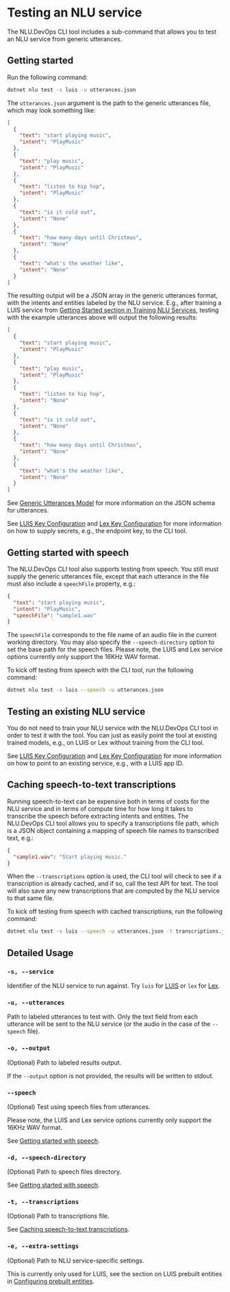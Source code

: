 # Testing an NLU service

The NLU.DevOps CLI tool includes a sub-command that allows you to test an NLU service from generic utterances.

## Getting started

Run the following command:
```bash
dotnet nlu test -s luis -u utterances.json
```

The `utterances.json` argument is the path to the generic utterances file, which may look something like:
```json
[
  {
    "text": "start playing music",
    "intent": "PlayMusic"
  },
  {
    "text": "play music",
    "intent": "PlayMusic"
  },
  {
    "text": "listen to hip hop",
    "intent": "PlayMusic"
  },
  {
    "text": "is it cold out",
    "intent": "None"
  },
  {
    "text": "how many days until Christmas",
    "intent": "None"
  },
  {
    "text": "what's the weather like",
    "intent": "None"
  }
]
```

The resulting output will be a JSON array in the generic utterances format, with the intents and entities labeled by the NLU service. E.g., after training a LUIS service from [Getting Started section in Training NLU Services](Training.md#getting-started), testing with the example utterances above will output the following results:

```json
[
  {
    "text": "start playing music",
    "intent": "PlayMusic"
  },
  {
    "text": "play music",
    "intent": "PlayMusic"
  },
  {
    "text": "listen to hip hop",
    "intent": "None"
  },
  {
    "text": "is it cold out",
    "intent": "None"
  },
  {
    "text": "how many days until Christmas",
    "intent": "None"
  },
  {
    "text": "what's the weather like",
    "intent": "None"
  }
]
```

See [Generic Utterances Model](GenericUtterances.md) for more information on the JSON schema for utterances.

See [LUIS Key Configuration](TODO) and [Lex Key Configuration](TODO) for more information on how to supply secrets, e.g., the endpoint key, to the CLI tool.

## Getting started with speech

The NLU.DevOps CLI tool also supports testing from speech. You still must supply the generic utterances file, except that each utterance in the file must also include a `speechFile` property, e.g.:

```json
{
  "text": "start playing music",
  "intent": "PlayMusic",
  "speechFile": "sample1.wav"
}
```

The `speechFile` corresponds to the file name of an audio file in the current working directory. You may also specify the `--speech-directory` option to set the base path for the speech files. Please note, the LUIS and Lex service options currently only support the 16KHz WAV format.

To kick off testing from speech with the CLI tool, run the following command:

```bash
dotnet nlu test -s luis --speech -u utterances.json
```

## Testing an existing NLU service

You do not need to train your NLU service with the NLU.DevOps CLI tool in order to test it with the tool. You can just as easily point the tool at existing trained models, e.g., on LUIS or Lex without training from the CLI tool.

See [LUIS Key Configuration](TODO) and [Lex Key Configuration](TODO) for more information on how to point to an existing service, e.g., with a LUIS app ID.

## Caching speech-to-text transcriptions

Running speech-to-text can be expensive both in terms of costs for the NLU service and in terms of compute time for how long it takes to transcribe the speech before extracting intents and entities. The NLU.DevOps CLI tool allows you to specify a transcriptions file path, which is a JSON object containing a mapping of speech file names to transcribed text, e.g.:

```json
{
  "sample1.wav": "Start playing music."
}
```

When the `--transcriptions` option is used, the CLI tool will check to see if a transcription is already cached, and if so, call the test API for text. The tool will also save any new transcriptions that are computed by the NLU service to that same file.

To kick off testing from speech with cached transcriptions, run the following command:

```bash
dotnet nlu test -s luis --speech -u utterances.json -t transcriptions.json
```

## Detailed Usage

### `-s, --service`
Identifier of the NLU service to run against. Try `luis` for [LUIS](https://www.luis.ai) or `lex` for [Lex](https://aws.amazon.com/lex/).

### `-u, --utterances`
Path to labeled utterances to test with. Only the text field from each utterance will be sent to the NLU service (or the audio in the case of the `--speech` file).

### `-o, --output`
(Optional) Path to labeled results output.

If the `--output` option is not provided, the results will be written to stdout.

### `--speech`
(Optional) Test using speech files from utterances.

Please note, the LUIS and Lex service options currently only support the 16KHz WAV format.

See [Getting started with speech](#getting-started-with-speech).

### `-d, --speech-directory`
(Optional) Path to speech files directory.

See [Getting started with speech](#getting-started-with-speech).

### `-t, --transcriptions`
(Optional) Path to transcriptions file.

See [Caching speech-to-text transcriptions](#caching-speech-to-text-transcriptions).

### `-e, --extra-settings`
(Optional) Path to NLU service-specific settings.

This is currently only used for LUIS, see the section on LUIS prebuilt entities in [Configuring prebuilt entities](LuisSettings.md#configuring-prebuilt-entities).

